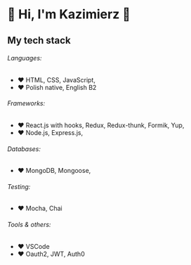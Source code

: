 # 👋 Hi, I'm Kazimierz 👋

## My tech stack

###### Languages:
- ❤ HTML, CSS, JavaScript,
- ❤ Polish native, English B2

###### Frameworks:
- ❤ React.js with hooks, Redux, Redux-thunk, Formik, Yup,
- ❤ Node.js, Express.js,

###### Databases:
- ❤ MongoDB, Mongoose,

###### Testing:
- ❤ Mocha, Chai

###### Tools & others:
- ❤ VSCode
- ❤ Oauth2, JWT, Auth0

<!--
**kazbag/kazbag** is a ✨ _special_ ✨ repository because its `README.md` (this file) appears on your GitHub profile.

Here are some ideas to get you started:

- 🔭 I’m currently working on ...
- 🌱 I’m currently learning ...
- 👯 I’m looking to collaborate on ...
- 🤔 I’m looking for help with ...
- 💬 Ask me about ...
- 📫 How to reach me: ...
- 😄 Pronouns: ...
- ⚡ Fun fact: ...
-->
